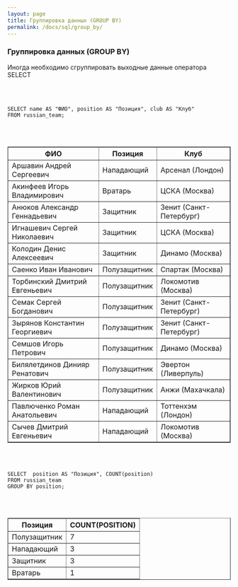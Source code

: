 ```yaml
---
layout: page
title: Группировка данных (GROUP BY)
permalink: /docs/sql/group_by/
---
```



### Группировка данных (GROUP BY)


Иногда необходимо сгруппировать выходные данные оператора SELECT

<br/><br/>

    SELECT name AS "ФИО", position AS "Позиция", club AS "Клуб"
    FROM russian_team;

<br/><br/>


<TABLE BORDER="1">
<TR><TH>&#1060;&#1048;&#1054;</TH><TH>&#1055;&#1086;&#1079;&#1080;&#1094;&#1080;&#1103;</TH><TH>&#1050;&#1083;&#1091;&#1073;</TH></TR>
<TR><TD>&#1040;&#1088;&#1096;&#1072;&#1074;&#1080;&#1085; &#1040;&#1085;&#1076;&#1088;&#1077;&#1081; &#1057;&#1077;&#1088;&#1075;&#1077;&#1077;&#1074;&#1080;&#1095;</TD><TD>&#1053;&#1072;&#1087;&#1072;&#1076;&#1072;&#1102;&#1097;&#1080;&#1081;</TD><TD>&#1040;&#1088;&#1089;&#1077;&#1085;&#1072;&#1083; (&#1051;&#1086;&#1085;&#1076;&#1086;&#1085;)</TD></TR>
<TR><TD>&#1040;&#1082;&#1080;&#1085;&#1092;&#1077;&#1077;&#1074; &#1048;&#1075;&#1086;&#1088;&#1100; &#1042;&#1083;&#1072;&#1076;&#1080;&#1084;&#1080;&#1088;&#1086;&#1074;&#1080;&#1095;</TD><TD>&#1042;&#1088;&#1072;&#1090;&#1072;&#1088;&#1100;</TD><TD>&#1062;&#1057;&#1050;&#1040; (&#1052;&#1086;&#1089;&#1082;&#1074;&#1072;)</TD></TR>
<TR><TD>&#1040;&#1085;&#1102;&#1082;&#1086;&#1074; &#1040;&#1083;&#1077;&#1082;&#1089;&#1072;&#1085;&#1076;&#1088; &#1043;&#1077;&#1085;&#1085;&#1072;&#1076;&#1100;&#1077;&#1074;&#1080;&#1095;</TD><TD>&#1047;&#1072;&#1097;&#1080;&#1090;&#1085;&#1080;&#1082;</TD><TD>&#1047;&#1077;&#1085;&#1080;&#1090; (&#1057;&#1072;&#1085;&#1082;&#1090;-&#1055;&#1077;&#1090;&#1077;&#1088;&#1073;&#1091;&#1088;&#1075;)</TD></TR>
<TR><TD>&#1048;&#1075;&#1085;&#1072;&#1096;&#1077;&#1074;&#1080;&#1095; &#1057;&#1077;&#1088;&#1075;&#1077;&#1081; &#1053;&#1080;&#1082;&#1086;&#1083;&#1072;&#1077;&#1074;&#1080;&#1095;</TD><TD>&#1047;&#1072;&#1097;&#1080;&#1090;&#1085;&#1080;&#1082;</TD><TD>&#1062;&#1057;&#1050;&#1040; (&#1052;&#1086;&#1089;&#1082;&#1074;&#1072;)</TD></TR>
<TR><TD>&#1050;&#1086;&#1083;&#1086;&#1076;&#1080;&#1085; &#1044;&#1077;&#1085;&#1080;&#1089; &#1040;&#1083;&#1077;&#1082;&#1089;&#1077;&#1077;&#1074;&#1080;&#1095;</TD><TD>&#1047;&#1072;&#1097;&#1080;&#1090;&#1085;&#1080;&#1082;</TD><TD>&#1044;&#1080;&#1085;&#1072;&#1084;&#1086; (&#1052;&#1086;&#1089;&#1082;&#1074;&#1072;)</TD></TR>
<TR><TD>&#1057;&#1072;&#1077;&#1085;&#1082;&#1086; &#1048;&#1074;&#1072;&#1085; &#1048;&#1074;&#1072;&#1085;&#1086;&#1074;&#1080;&#1095;</TD><TD>&#1055;&#1086;&#1083;&#1091;&#1079;&#1072;&#1097;&#1080;&#1090;&#1085;&#1080;&#1082;</TD><TD>&#1057;&#1087;&#1072;&#1088;&#1090;&#1072;&#1082; (&#1052;&#1086;&#1089;&#1082;&#1074;&#1072;)</TD></TR>
<TR><TD>&#1058;&#1086;&#1088;&#1073;&#1080;&#1085;&#1089;&#1082;&#1080;&#1081; &#1044;&#1084;&#1080;&#1090;&#1088;&#1080;&#1081; &#1045;&#1074;&#1075;&#1077;&#1085;&#1100;&#1077;&#1074;&#1080;&#1095;</TD><TD>&#1055;&#1086;&#1083;&#1091;&#1079;&#1072;&#1097;&#1080;&#1090;&#1085;&#1080;&#1082;</TD><TD>&#1051;&#1086;&#1082;&#1086;&#1084;&#1086;&#1090;&#1080;&#1074; (&#1052;&#1086;&#1089;&#1082;&#1074;&#1072;)</TD></TR>
<TR><TD>&#1057;&#1077;&#1084;&#1072;&#1082; &#1057;&#1077;&#1088;&#1075;&#1077;&#1081; &#1041;&#1086;&#1075;&#1076;&#1072;&#1085;&#1086;&#1074;&#1080;&#1095;</TD><TD>&#1055;&#1086;&#1083;&#1091;&#1079;&#1072;&#1097;&#1080;&#1090;&#1085;&#1080;&#1082;</TD><TD>&#1047;&#1077;&#1085;&#1080;&#1090; (&#1057;&#1072;&#1085;&#1082;&#1090;-&#1055;&#1077;&#1090;&#1077;&#1088;&#1073;&#1091;&#1088;&#1075;)</TD></TR>
<TR><TD>&#1047;&#1099;&#1088;&#1103;&#1085;&#1086;&#1074; &#1050;&#1086;&#1085;&#1089;&#1090;&#1072;&#1085;&#1090;&#1080;&#1085; &#1043;&#1077;&#1086;&#1088;&#1075;&#1080;&#1077;&#1074;&#1080;&#1095;</TD><TD>&#1055;&#1086;&#1083;&#1091;&#1079;&#1072;&#1097;&#1080;&#1090;&#1085;&#1080;&#1082;</TD><TD>&#1047;&#1077;&#1085;&#1080;&#1090; (&#1057;&#1072;&#1085;&#1082;&#1090;-&#1055;&#1077;&#1090;&#1077;&#1088;&#1073;&#1091;&#1088;&#1075;)</TD></TR>
<TR><TD>&#1057;&#1077;&#1084;&#1096;&#1086;&#1074; &#1048;&#1075;&#1086;&#1088;&#1100; &#1055;&#1077;&#1090;&#1088;&#1086;&#1074;&#1080;&#1095;</TD><TD>&#1055;&#1086;&#1083;&#1091;&#1079;&#1072;&#1097;&#1080;&#1090;&#1085;&#1080;&#1082;</TD><TD>&#1044;&#1080;&#1085;&#1072;&#1084;&#1086; (&#1052;&#1086;&#1089;&#1082;&#1074;&#1072;)</TD></TR>
<TR><TD>&#1041;&#1080;&#1083;&#1103;&#1083;&#1077;&#1090;&#1076;&#1080;&#1085;&#1086;&#1074; &#1044;&#1080;&#1085;&#1080;&#1103;&#1088; &#1056;&#1077;&#1085;&#1072;&#1090;&#1086;&#1074;&#1080;&#1095;</TD><TD>&#1055;&#1086;&#1083;&#1091;&#1079;&#1072;&#1097;&#1080;&#1090;&#1085;&#1080;&#1082;</TD><TD>&#1069;&#1074;&#1077;&#1088;&#1090;&#1086;&#1085; (&#1051;&#1080;&#1074;&#1077;&#1088;&#1087;&#1091;&#1083;&#1100;)</TD></TR>
<TR><TD>&#1046;&#1080;&#1088;&#1082;&#1086;&#1074; &#1070;&#1088;&#1080;&#1081; &#1042;&#1072;&#1083;&#1077;&#1085;&#1090;&#1080;&#1085;&#1086;&#1074;&#1080;&#1095;</TD><TD>&#1055;&#1086;&#1083;&#1091;&#1079;&#1072;&#1097;&#1080;&#1090;&#1085;&#1080;&#1082;</TD><TD>&#1040;&#1085;&#1078;&#1080; (&#1052;&#1072;&#1093;&#1072;&#1095;&#1082;&#1072;&#1083;&#1072;)</TD></TR>
<TR><TD>&#1055;&#1072;&#1074;&#1083;&#1102;&#1095;&#1077;&#1085;&#1082;&#1086; &#1056;&#1086;&#1084;&#1072;&#1085; &#1040;&#1085;&#1072;&#1090;&#1086;&#1083;&#1100;&#1077;&#1074;&#1080;&#1095;</TD><TD>&#1053;&#1072;&#1087;&#1072;&#1076;&#1072;&#1102;&#1097;&#1080;&#1081;</TD><TD>&#1058;&#1086;&#1090;&#1090;&#1077;&#1085;&#1093;&#1101;&#1084; (&#1051;&#1086;&#1085;&#1076;&#1086;&#1085;)</TD></TR>
<TR><TD>&#1057;&#1099;&#1095;&#1077;&#1074; &#1044;&#1084;&#1080;&#1090;&#1088;&#1080;&#1081; &#1045;&#1074;&#1075;&#1077;&#1085;&#1100;&#1077;&#1074;&#1080;&#1095;</TD><TD>&#1053;&#1072;&#1087;&#1072;&#1076;&#1072;&#1102;&#1097;&#1080;&#1081;</TD><TD>&#1051;&#1086;&#1082;&#1086;&#1084;&#1086;&#1090;&#1080;&#1074; (&#1052;&#1086;&#1089;&#1082;&#1074;&#1072;)</TD></TR>
</TABLE>

<br/><br/>


    SELECT  position AS "Позиция", COUNT(position)
    FROM russian_team
    GROUP BY position;


<br/><br/>

<TABLE BORDER="1">
<TR><TH>&#1055;&#1086;&#1079;&#1080;&#1094;&#1080;&#1103;</TH><TH>COUNT(POSITION)</TH></TR>
<TR><TD>&#1055;&#1086;&#1083;&#1091;&#1079;&#1072;&#1097;&#1080;&#1090;&#1085;&#1080;&#1082;</TD><TD>7</TD></TR>
<TR><TD>&#1053;&#1072;&#1087;&#1072;&#1076;&#1072;&#1102;&#1097;&#1080;&#1081;</TD><TD>3</TD></TR>
<TR><TD>&#1047;&#1072;&#1097;&#1080;&#1090;&#1085;&#1080;&#1082;</TD><TD>3</TD></TR>
<TR><TD>&#1042;&#1088;&#1072;&#1090;&#1072;&#1088;&#1100;</TD><TD>1</TD></TR>
</TABLE>
